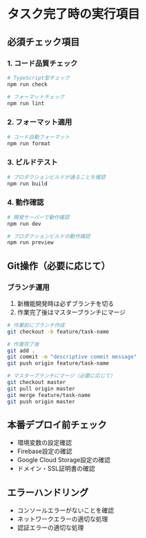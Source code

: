 # タスク完了時の実行項目

## 必須チェック項目

### 1. コード品質チェック
```bash
# TypeScript型チェック
npm run check

# フォーマットチェック
npm run lint
```

### 2. フォーマット適用
```bash
# コード自動フォーマット
npm run format
```

### 3. ビルドテスト
```bash
# プロダクションビルドが通ることを確認
npm run build
```

### 4. 動作確認
```bash
# 開発サーバーで動作確認
npm run dev

# プロダクションビルドの動作確認
npm run preview
```

## Git操作（必要に応じて）

### ブランチ運用
1. 新機能開発時は必ずブランチを切る
2. 作業完了後はマスターブランチにマージ

```bash
# 作業前にブランチ作成
git checkout -b feature/task-name

# 作業完了後
git add .
git commit -m "descriptive commit message"
git push origin feature/task-name

# マスターブランチにマージ（必要に応じて）
git checkout master
git pull origin master
git merge feature/task-name
git push origin master
```

## 本番デプロイ前チェック
- 環境変数の設定確認
- Firebase設定の確認
- Google Cloud Storage設定の確認
- ドメイン・SSL証明書の確認

## エラーハンドリング
- コンソールエラーがないことを確認
- ネットワークエラーの適切な処理
- 認証エラーの適切な処理